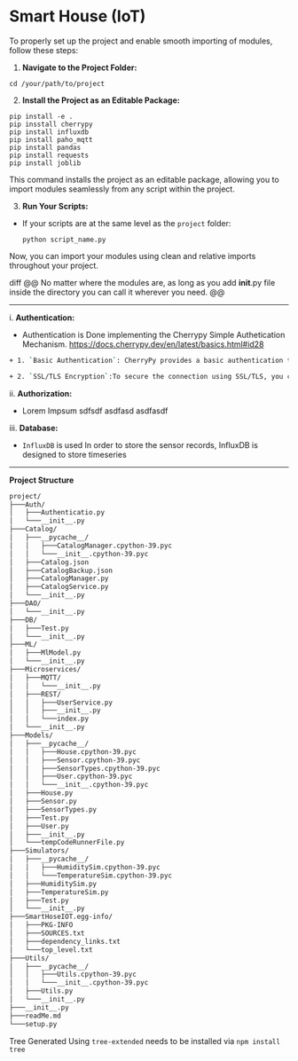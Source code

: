 
# Smart House (IoT)

To properly set up the project and enable smooth importing of modules, follow these steps:

1. **Navigate to the Project Folder:**
```
cd /your/path/to/project
```
2. **Install the Project as an Editable Package:**
```
pip install -e .
pip insstall cherrypy
pip install influxdb
pip install paho_mqtt
pip install pandas
pip install requests
pip install joblib
```

This command installs the project as an editable package, allowing you to import modules seamlessly from any script within the project.


3. **Run Your Scripts:**
- If your scripts are at the same level as the `project` folder:
  ```
  python script_name.py
  ```
Now, you can import your modules using clean and relative imports throughout your project.

diff
@@ No matter where the modules are, as long as you add __init__.py file inside the directory you can call it wherever you need. @@

---
i. **Authentication:**
- Authentication is Done implementing the Cherrypy Simple Authetication Mechanism. https://docs.cherrypy.dev/en/latest/basics.html#id28
``` bash
+ 1. `Basic Authentication`: CherryPy provides a basic authentication tool that can be used to require users to authenticate before accessing certain parts of your site.

+ 2. `SSL/TLS Encryption`:To secure the connection using SSL/TLS, you can use CherryPy's tools.https tool. You need to have an SSL certificate and private key.
```

ii. **Authorization:**
- Lorem Impsum sdfsdf asdfasd asdfasdf

iii. **Database:**
- `InfluxDB` is used In order to store the sensor records, InfluxDB is designed to store timeseries


---
**Project Structure**

```bash
project/
├───Auth/
│   ├───Authenticatio.py
│   └───__init__.py
├───Catalog/
│   ├───__pycache__/
│   │   ├───CatalogManager.cpython-39.pyc
│   │   └───__init__.cpython-39.pyc
│   ├───Catalog.json
│   ├───CatalogBackup.json
│   ├───CatalogManager.py
│   ├───CatalogService.py
│   └───__init__.py
├───DAO/
│   └───__init__.py
├───DB/
│   ├───Test.py
│   └───__init__.py
├───ML/
│   ├───MlModel.py
│   └───__init__.py
├───Microservices/
│   ├───MQTT/
│   │   └───__init__.py
│   ├───REST/
│   │   ├───UserService.py
│   │   ├───__init__.py
│   │   └───index.py
│   └───__init__.py
├───Models/
│   ├───__pycache__/
│   │   ├───House.cpython-39.pyc
│   │   ├───Sensor.cpython-39.pyc
│   │   ├───SensorTypes.cpython-39.pyc
│   │   ├───User.cpython-39.pyc
│   │   └───__init__.cpython-39.pyc
│   ├───House.py
│   ├───Sensor.py
│   ├───SensorTypes.py
│   ├───Test.py
│   ├───User.py
│   ├───__init__.py
│   └───tempCodeRunnerFile.py
├───Simulators/
│   ├───__pycache__/
│   │   ├───HumiditySim.cpython-39.pyc
│   │   └───TemperatureSim.cpython-39.pyc
│   ├───HumiditySim.py
│   ├───TemperatureSim.py
│   ├───Test.py
│   └───__init__.py
├───SmartHoseIOT.egg-info/
│   ├───PKG-INFO
│   ├───SOURCES.txt
│   ├───dependency_links.txt
│   └───top_level.txt
├───Utils/
│   ├───__pycache__/
│   │   ├───Utils.cpython-39.pyc
│   │   └───__init__.cpython-39.pyc
│   ├───Utils.py
│   └───__init__.py
├───__init__.py
├───readMe.md
└───setup.py
```
Tree Generated Using `tree-extended` needs to be installed via `npm install tree`
